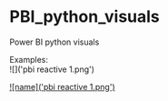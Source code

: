 # PBI_python_visuals
Power BI python visuals

Examples:  
![]('pbi reactive 1.png')

[![name]('pbi reactive 1.png')](www.asdf.com)
